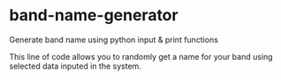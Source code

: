 # band-name-generator
Generate band name using python input &amp; print functions 

This line of code allows you to randomly get a name for your band using selected data inputed in the system. 
